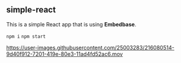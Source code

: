 ## simple-react

This is a simple React app that is using **Embedbase**.

`npm i`
`npm start`



https://user-images.githubusercontent.com/25003283/216080514-9d40f912-7201-419e-80e3-11ad4fd52ac6.mov

